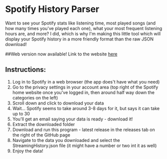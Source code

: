 # Spotify History Parser
Want to see your Spotify stats like listening time, most played songs (and how many times you've played each one), what your most frequent listening hours are, and more? I did, which is why I'm making this little tool which will display your Spotify history in a more friendly format than the raw JSON download!

##Web version now available!
Link to the website [here](https://github.com/Hubbit200/spotify-history-parser-web)

## Instructions:
1. Log in to Spotify in a web browser (the app does't have what you need)
2. Go to the privacy settings in your account area (top right of the Spotify home website once you've logged in, then around half way down the categories on the left)
3. Scroll down and click to download your data
4. Wait... Spotify seems to take around 3-8 days for it, but says it can take up to 30
5. You'll get an email saying your data is ready - download it!
6. Extract the downloaded folder
7. Download and run this program - latest release in the releases tab on the right of the GitHub page
8. Navigate to the data you downloaded and select the StreamingHistory.json file (it might have a number or two int it as well)
9. Enjoy the data!
